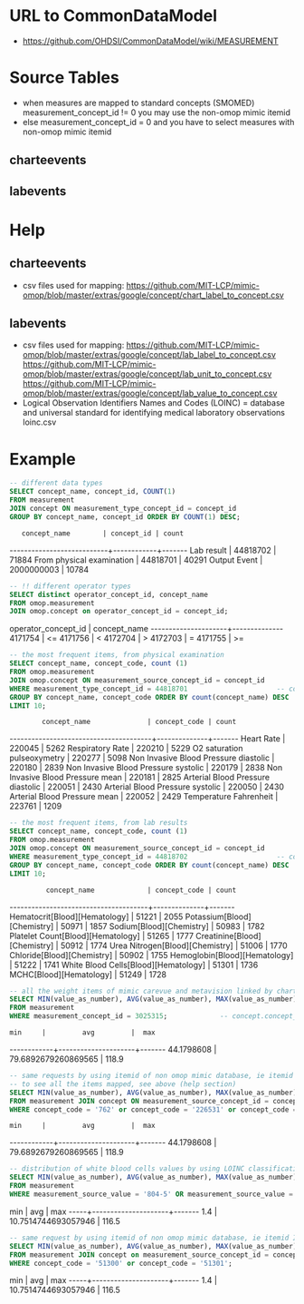 # URL to CommonDataModel
- https://github.com/OHDSI/CommonDataModel/wiki/MEASUREMENT

# Source Tables
- when measures are mapped to standard concepts (SMOMED) measurement_concept_id != 0
  you may use the non-omop mimic itemid
- else measurement_concept_id = 0 and you have to select measures with non-omop mimic itemid

## charteevents

## labevents

# Help

## charteevents

- csv files used for mapping:
  https://github.com/MIT-LCP/mimic-omop/blob/master/extras/google/concept/chart_label_to_concept.csv

## labevents

- csv files used for mapping:
  https://github.com/MIT-LCP/mimic-omop/blob/master/extras/google/concept/lab_label_to_concept.csv
  https://github.com/MIT-LCP/mimic-omop/blob/master/extras/google/concept/lab_unit_to_concept.csv
  https://github.com/MIT-LCP/mimic-omop/blob/master/extras/google/concept/lab_value_to_concept.csv
- Logical Observation Identifiers Names and Codes (LOINC) = database and universal standard for identifying medical laboratory observations
  loinc.csv

# Example
``` sql
-- different data types 
SELECT concept_name, concept_id, COUNT(1)
FROM measurement
JOIN concept ON measurement_type_concept_id = concept_id
GROUP BY concept_name, concept_id ORDER BY COUNT(1) DESC;
```
       concept_name        | concept_id | count
---------------------------+------------+-------
 Lab result                |   44818702 | 71884
 From physical examination |   44818701 | 40291
 Output Event              | 2000000003 | 10784

```sql 
-- !! different operator types
SELECT distinct operator_concept_id, concept_name
FROM omop.measurement
JOIN omop.concept on operator_concept_id = concept_id;
```
 operator_concept_id | concept_name
---------------------+--------------
             4171754 | <=
             4171756 | <
             4172704 | >
             4172703 | =
             4171755 | >=

``` sql
-- the most frequent items, from physical examination
SELECT concept_name, concept_code, count (1)
FROM omop.measurement
JOIN omop.concept ON measurement_source_concept_id = concept_id
WHERE measurement_type_concept_id = 44818701                      -- concept_name = 'From physical examination'
GROUP BY concept_name, concept_code ORDER BY count(concept_name) DESC
LIMIT 10;
```
            concept_name              | concept_code | count
---------------------------------------+--------------+-------
 Heart Rate                            | 220045       |  5262
 Respiratory Rate                      | 220210       |  5229
 O2 saturation pulseoxymetry           | 220277       |  5098
 Non Invasive Blood Pressure diastolic | 220180       |  2839
 Non Invasive Blood Pressure systolic  | 220179       |  2838
 Non Invasive Blood Pressure mean      | 220181       |  2825
 Arterial Blood Pressure diastolic     | 220051       |  2430
 Arterial Blood Pressure systolic      | 220050       |  2430
 Arterial Blood Pressure mean          | 220052       |  2429
 Temperature Fahrenheit                | 223761       |  1209

``` sql
-- the most frequent items, from lab results
SELECT concept_name, concept_code, count (1)
FROM omop.measurement
JOIN omop.concept ON measurement_source_concept_id = concept_id
WHERE measurement_type_concept_id = 44818702                      -- concept_name = 'Lab results'
GROUP BY concept_name, concept_code ORDER BY count(concept_name) DESC
LIMIT 10;
```
             concept_name             | concept_code | count
--------------------------------------+--------------+-------
 Hematocrit[Blood][Hematology]        | 51221        |  2055
 Potassium[Blood][Chemistry]          | 50971        |  1857
 Sodium[Blood][Chemistry]             | 50983        |  1782
 Platelet Count[Blood][Hematology]    | 51265        |  1777
 Creatinine[Blood][Chemistry]         | 50912        |  1774
 Urea Nitrogen[Blood][Chemistry]      | 51006        |  1770
 Chloride[Blood][Chemistry]           | 50902        |  1755
 Hemoglobin[Blood][Hematology]        | 51222        |  1741
 White Blood Cells[Blood][Hematology] | 51301        |  1736
 MCHC[Blood][Hematology]              | 51249        |  1728
 

``` sql
-- all the weight items of mimic carevue and metavision linked by chart_label_to_concept.csv, itemid of non omop mimic database IN (762, 226531, 226512)
SELECT MIN(value_as_number), AVG(value_as_number), MAX(value_as_number)
FROM measurement 
WHERE measurement_concept_id = 3025315;             -- concept.concept_name = 'Body weight'
```
    min     |         avg         |  max
------------+---------------------+-------
 44.1798608 | 79.6892679260869565 | 118.9

``` sql
-- same requests by using itemid of non omop mimic database, ie itemid IN (762, 226531, 226512)
-- to see all the items mapped, see above (help section)
SELECT MIN(value_as_number), AVG(value_as_number), MAX(value_as_number) 
FROM measurement JOIN concept ON measurement_source_concept_id = concept_id 
WHERE concept_code = '762' or concept_code = '226531' or concept_code = '226512';
```
    min     |         avg         |  max
------------+---------------------+-------
 44.1798608 | 79.6892679260869565 | 118.9

``` sql
-- distribution of white blood cells values by using LOINC classification, ie 804-5 or 26464-8
SELECT MIN(value_as_number), AVG(value_as_number), MAX(value_as_number)
FROM measurement 
WHERE measurement_source_value = '804-5' OR measurement_source_value = '26464-8';
```
 min |         avg         |  max
-----+---------------------+-------
 1.4 | 10.7514744693057946 | 116.5

``` sql
-- same request by using itemid of non omop mimic database, ie itemid IN (51300, 51301)
SELECT MIN(value_as_number), AVG(value_as_number), MAX(value_as_number)
FROM measurement JOIN concept on measurement_source_concept_id = concept_id
WHERE concept_code = '51300' or concept_code = '51301';
```
 min |         avg         |  max
-----+---------------------+-------
 1.4 | 10.7514744693057946 | 116.5
